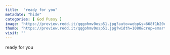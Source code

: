 ```yaml
---
title:  "ready for you"
metadate: "hide"
categories: [ God Pussy ]
image: "https://preview.redd.it/qqgohmv0osp51.jpg?auto=webp&s=668f1b20e1cd3f1c1ee44f732343bf21cfc2897d"
thumb: "https://preview.redd.it/qqgohmv0osp51.jpg?width=1080&crop=smart&auto=webp&s=4a84f59dac8f055d2c05a639f693f4faeba57b28"
visit: ""
---
```

ready for you
